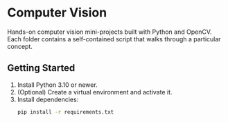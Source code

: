# Computer Vision

Hands-on computer vision mini-projects built with Python and OpenCV. Each folder contains a self-contained script that walks through a particular concept.

## Getting Started

1. Install Python 3.10 or newer.
2. (Optional) Create a virtual environment and activate it.
3. Install dependencies:
   ```bash
   pip install -r requirements.txt
   ```
